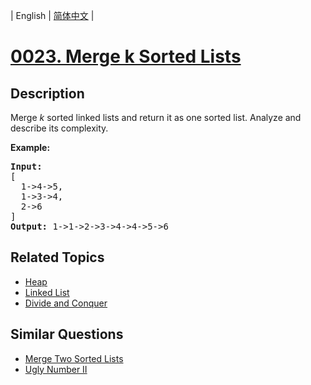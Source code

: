 
| English | [简体中文](README.md) |
# [0023. Merge k Sorted Lists](https://leetcode-cn.com/problems/merge-k-sorted-lists/)
## Description
<p>Merge <em>k</em> sorted linked lists and return it as one sorted list. Analyze and describe its complexity.</p>

<p><strong>Example:</strong></p>

<pre>
<strong>Input:</strong>
[
&nbsp; 1-&gt;4-&gt;5,
&nbsp; 1-&gt;3-&gt;4,
&nbsp; 2-&gt;6
]
<strong>Output:</strong> 1-&gt;1-&gt;2-&gt;3-&gt;4-&gt;4-&gt;5-&gt;6
</pre>

## Related Topics
- [Heap](https://leetcode-cn.com/tag/heap)
- [Linked List](https://leetcode-cn.com/tag/linked-list)
- [Divide and Conquer](https://leetcode-cn.com/tag/divide-and-conquer)
## Similar Questions
- [Merge Two Sorted Lists](../merge-two-sorted-lists/README_EN.md)
- [Ugly Number II](../ugly-number-ii/README_EN.md)
